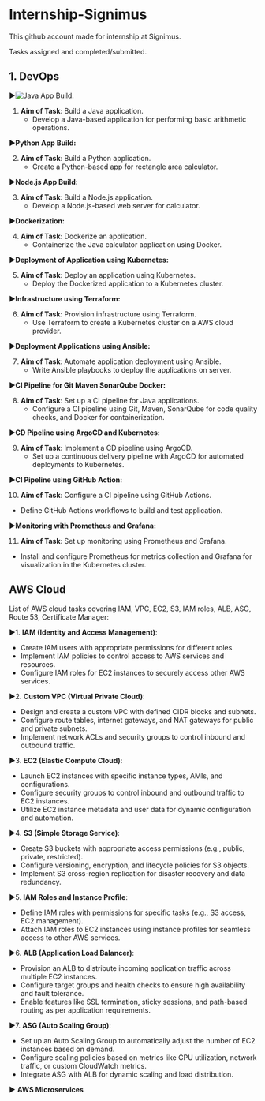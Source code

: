 # Internship-Signimus

This github account made for internship at Signimus.

Tasks assigned and completed/submitted.

## 1. DevOps 

▶️![**Java App Build:**](https://github.com/smitwaman/web-calculator.git)

1. **Aim of Task**: Build a Java application.
   - Develop a Java-based application for performing basic arithmetic operations.

▶️**Python App Build:**

2. **Aim of Task**: Build a Python application.
   - Create a Python-based app for rectangle area calculator.

▶️**Node.js App Build:**

3. **Aim of Task**: Build a Node.js application.
   - Develop a Node.js-based web server for calculator.

▶️**Dockerization:**

4. **Aim of Task**: Dockerize an application.
   - Containerize the Java calculator application using Docker.

▶️**Deployment of Application using Kubernetes:**

5. **Aim of Task**: Deploy an application using Kubernetes.
   - Deploy the Dockerized application to a Kubernetes cluster.

▶️**Infrastructure using Terraform:**

6. **Aim of Task**: Provision infrastructure using Terraform.
   - Use Terraform to create a Kubernetes cluster on a AWS cloud provider.

▶️**Deployment Applications using Ansible:**

7. **Aim of Task**: Automate application deployment using Ansible.
   - Write Ansible playbooks to deploy the applications on server.

▶️**CI Pipeline for Git Maven SonarQube Docker:**

8. **Aim of Task**: Set up a CI pipeline for Java applications.
   - Configure a CI pipeline using Git, Maven, SonarQube for code quality checks, and Docker for containerization.

▶️**CD Pipeline using ArgoCD and Kubernetes:**

9. **Aim of Task**: Implement a CD pipeline using ArgoCD.
   - Set up a continuous delivery pipeline with ArgoCD for automated deployments to Kubernetes.

▶️**CI Pipeline using GitHub Action:**

10. **Aim of Task**: Configure a CI pipeline using GitHub Actions.
   - Define GitHub Actions workflows to build and test application.

▶️**Monitoring with Prometheus and Grafana:**

11. **Aim of Task**: Set up monitoring using Prometheus and Grafana.
   - Install and configure Prometheus for metrics collection and Grafana for visualization in the Kubernetes cluster.


## AWS Cloud

List of AWS cloud tasks covering IAM, VPC, EC2, S3, IAM roles, ALB, ASG, Route 53, Certificate Manager:

▶️1. **IAM (Identity and Access Management)**:
   - Create IAM users with appropriate permissions for different roles.
   - Implement IAM policies to control access to AWS services and resources.
   - Configure IAM roles for EC2 instances to securely access other AWS services.

▶️2. **Custom VPC (Virtual Private Cloud)**:
   - Design and create a custom VPC with defined CIDR blocks and subnets.
   - Configure route tables, internet gateways, and NAT gateways for public and private subnets.
   - Implement network ACLs and security groups to control inbound and outbound traffic.

▶️3. **EC2 (Elastic Compute Cloud)**:
   - Launch EC2 instances with specific instance types, AMIs, and configurations.
   - Configure security groups to control inbound and outbound traffic to EC2 instances.
   - Utilize EC2 instance metadata and user data for dynamic configuration and automation.

▶️4. **S3 (Simple Storage Service)**:
   - Create S3 buckets with appropriate access permissions (e.g., public, private, restricted).
   - Configure versioning, encryption, and lifecycle policies for S3 objects.
   - Implement S3 cross-region replication for disaster recovery and data redundancy.

▶️5. **IAM Roles and Instance Profile**:
   - Define IAM roles with permissions for specific tasks (e.g., S3 access, EC2 management).
   - Attach IAM roles to EC2 instances using instance profiles for seamless access to other AWS services.

▶️6. **ALB (Application Load Balancer)**:
   - Provision an ALB to distribute incoming application traffic across multiple EC2 instances.
   - Configure target groups and health checks to ensure high availability and fault tolerance.
   - Enable features like SSL termination, sticky sessions, and path-based routing as per application requirements.

▶️7. **ASG (Auto Scaling Group)**:
   - Set up an Auto Scaling Group to automatically adjust the number of EC2 instances based on demand.
   - Configure scaling policies based on metrics like CPU utilization, network traffic, or custom CloudWatch metrics.
   - Integrate ASG with ALB for dynamic scaling and load distribution.


▶️ **AWS Microservices**







